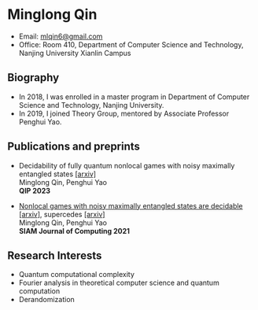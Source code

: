 # Minglong Qin
* Email: mlqin6@gmail.com
* Office: Room 410, Department of Computer Science and Technology, Nanjing University Xianlin Campus

## Biography
* In 2018, I was enrolled in a master program in Department of Computer Science and Technology, Nanjing University.
* In 2019, I joined Theory Group, mentored by Associate Professor Penghui Yao.

## Publications and preprints
* <p>Decidability of fully quantum nonlocal games with noisy maximally entangled states  <span class="alignright"><a href="https://arxiv.org/abs/2211.10613">[arxiv]</a>  </span><br /> Minglong Qin, Penghui Yao  <br /><strong>QIP 2023</strong></p>
* <p><a href="https://epubs.siam.org/doi/abs/10.1137/20M134592X">Nonlocal games with noisy maximally entangled states are decidable</a>   <span class="alignright"><a href="https://arxiv.org/abs/2108.09140">[arxiv]</a>, supercedes  <a href="https://arxiv.org/abs/1904.08832">[arxiv]</a> </span><br />  Minglong Qin, Penghui Yao <br /> <strong>SIAM Journal of Computing 2021</strong></p>

## Research Interests
* Quantum computational complexity
* Fourier analysis in theoretical computer science and quantum computation
* Derandomization
